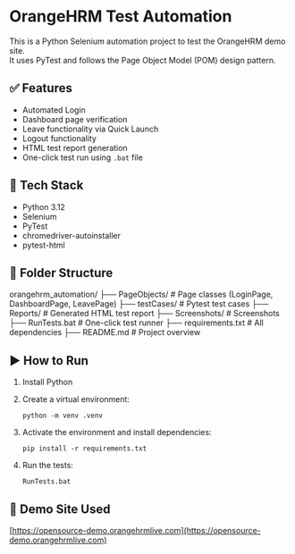 # OrangeHRM Test Automation

This is a Python Selenium automation project to test the OrangeHRM demo site.  
It uses PyTest and follows the Page Object Model (POM) design pattern.

## ✅ Features

- Automated Login
- Dashboard page verification
- Leave functionality via Quick Launch
- Logout functionality
- HTML test report generation
- One-click test run using `.bat` file

## 🔧 Tech Stack

- Python 3.12
- Selenium
- PyTest
- chromedriver-autoinstaller
- pytest-html

## 📁 Folder Structure

orangehrm_automation/
├── PageObjects/ # Page classes (LoginPage, DashboardPage, LeavePage)
├── testCases/ # Pytest test cases
├── Reports/ # Generated HTML test report
├── Screenshots/  # Screenshots
├── RunTests.bat # One-click test runner
├── requirements.txt # All dependencies
├── README.md # Project overview






## ▶️ How to Run

1. Install Python
2. Create a virtual environment:
    ```
    python -m venv .venv
    ```
3. Activate the environment and install dependencies:
    ```
    pip install -r requirements.txt
    ```
4. Run the tests:
    
    ```
    RunTests.bat
    ```

## 🔗 Demo Site Used

[https://opensource-demo.orangehrmlive.com](https://opensource-demo.orangehrmlive.com)
